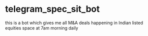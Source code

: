 # telegram_spec_sit_bot
this is a bot which gives me all M&amp;A deals happening in Indian listed equities space at 7am morning daily
